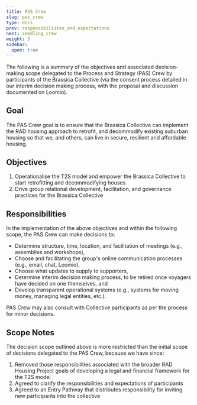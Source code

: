 ```yaml
---
title: PAS Crew
slug: pas_crew
type: docs
prev: responsibiliites_and_expectations
next: seedling_crew
weight: 3
sidebar:
  open: true
---
```


The following is a summary of the objectives and associated decision-making scope delegated to the Process and Strategy (PAS) Crew by participants of the Brassica Collective (via the consent process detailed in our interim decision making process, with the proposal and discussion documented on Loomio). 

## Goal 
The PAS Crew goal is to ensure that the Brassica Collective can implement the RAD housing approach to retrofit, and decommodify existing suburban housing so that we, and others, can live in secure, resilient and affordable housing.

## Objectives
1. Operationalise the T2S model and empower the Brassica Collective to start retrofitting and decommodifying houses 
2. Drive group relational development, facilitation, and governance practices for the Brassica Collective

## Responsibilities
In the implementation of the above objectives and within the following scope, the PAS Crew can make decisions to:
* Determine structure, time, location, and facilitation of meetings (e.g., assemblies and workshops),
* Choose and facilitating the group's online communication processes (e.g., email, chat, Loomio),
* Choose what updates to supply to supporters,
* Determine interim decision making process, to be retired once voyagers have decided on one themselves, and
* Develop transparent operational systems (e.g., systems for moving money, managing legal entities, etc.).

PAS Crew may also consult with Collective participants as per the process for minor decisions.
 
## Scope Notes
The decision scope outlined above is more restricted than the initial scope of decisions delegated to the PAS Crew, because we have since: 
1. Removed those responsibilities associated with the broader RAD Housing Project goals of developing a legal and financial framework for the T2S model 
2. Agreed to clarify the responsibilities and expectations of participants
3. Agreed to an Entry Pathway that distributes responsibility for inviting new participants into the collective 
